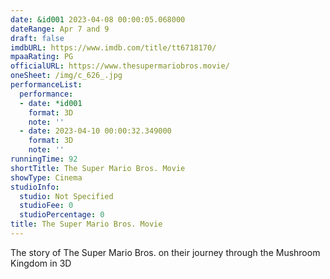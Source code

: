 ```yaml
---
date: &id001 2023-04-08 00:00:05.068000
dateRange: Apr 7 and 9
draft: false
imdbURL: https://www.imdb.com/title/tt6718170/
mpaaRating: PG
officialURL: https://www.thesupermariobros.movie/
oneSheet: /img/c_626_.jpg
performanceList:
  performance:
  - date: *id001
    format: 3D
    note: ''
  - date: 2023-04-10 00:00:32.349000
    format: 3D
    note: ''
runningTime: 92
shortTitle: The Super Mario Bros. Movie
showType: Cinema
studioInfo:
  studio: Not Specified
  studioFee: 0
  studioPercentage: 0
title: The Super Mario Bros. Movie
---
```


The story of The Super Mario Bros. on their journey through the Mushroom Kingdom in 3D